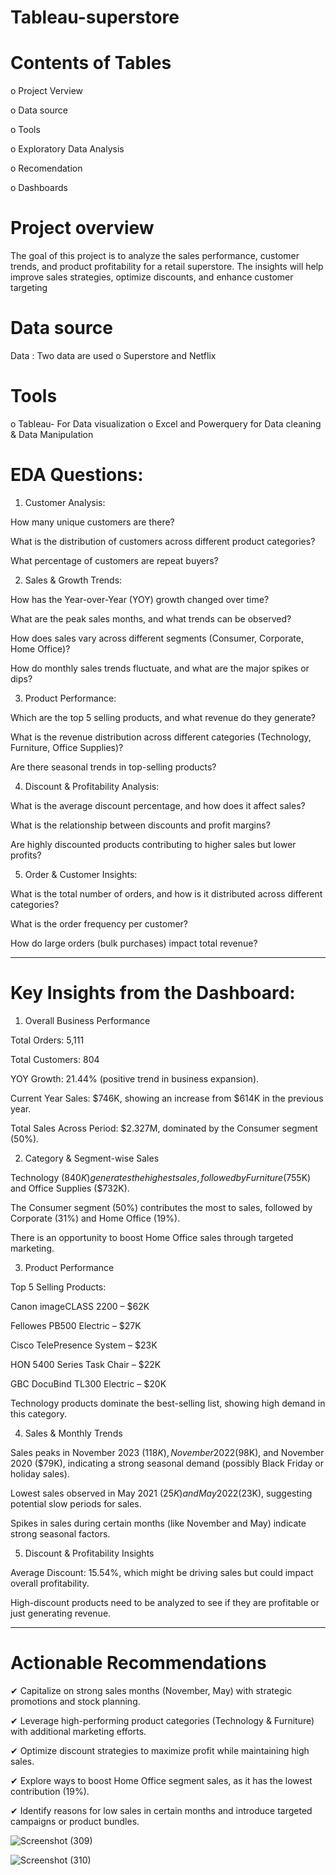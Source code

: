 # Tableau-superstore

# Contents of Tables

 o Project Verview

 o Data source

 o Tools

 o Exploratory Data Analysis

 o Recomendation 

 o Dashboards

# Project overview

The goal of this project is to analyze the sales performance, customer trends, and product profitability for a retail superstore. The insights will help improve sales strategies, optimize discounts, and enhance customer targeting

# Data source

  Data : Two data are used 
         o Superstore  and  Netflix

# Tools

  o Tableau- For Data visualization 
  o Excel and Powerquery for Data cleaning & Data Manipulation
  
#  EDA Questions:
 

1. Customer Analysis:

How many unique customers are there?

What is the distribution of customers across different product categories?

What percentage of customers are repeat buyers?


2. Sales & Growth Trends:

How has the Year-over-Year (YOY) growth changed over time?

What are the peak sales months, and what trends can be observed?

How does sales vary across different segments (Consumer, Corporate, Home Office)?

How do monthly sales trends fluctuate, and what are the major spikes or dips?


3. Product Performance:

Which are the top 5 selling products, and what revenue do they generate?

What is the revenue distribution across different categories (Technology, Furniture, Office Supplies)?

Are there seasonal trends in top-selling products?


4. Discount & Profitability Analysis:

What is the average discount percentage, and how does it affect sales?

What is the relationship between discounts and profit margins?

Are highly discounted products contributing to higher sales but lower profits?


5. Order & Customer Insights:

What is the total number of orders, and how is it distributed across different categories?

What is the order frequency per customer?

How do large orders (bulk purchases) impact total revenue?




---

# Key Insights from the Dashboard:

1. Overall Business Performance

Total Orders: 5,111

Total Customers: 804

YOY Growth: 21.44% (positive trend in business expansion).

Current Year Sales: $746K, showing an increase from $614K in the previous year.

Total Sales Across Period: $2.327M, dominated by the Consumer segment (50%).

2. Category & Segment-wise Sales

Technology ($840K) generates the highest sales, followed by Furniture ($755K) and Office Supplies ($732K).

The Consumer segment (50%) contributes the most to sales, followed by Corporate (31%) and Home Office (19%).

There is an opportunity to boost Home Office sales through targeted marketing.

3. Product Performance

Top 5 Selling Products:

Canon imageCLASS 2200 – $62K

Fellowes PB500 Electric – $27K

Cisco TelePresence System – $23K

HON 5400 Series Task Chair – $22K

GBC DocuBind TL300 Electric – $20K

Technology products dominate the best-selling list, showing high demand in this category.

4. Sales & Monthly Trends

Sales peaks in November 2023 ($118K), November 2022 ($98K), and November 2020 ($79K), indicating a strong seasonal demand (possibly Black Friday or holiday sales).

Lowest sales observed in May 2021 ($25K) and May 2022 ($23K), suggesting potential slow periods for sales.

Spikes in sales during certain months (like November and May) indicate strong seasonal factors.

5. Discount & Profitability Insights

Average Discount: 15.54%, which might be driving sales but could impact overall profitability.

High-discount products need to be analyzed to see if they are profitable or just generating revenue.


---

# Actionable Recommendations

✔ Capitalize on strong sales months (November, May) with strategic promotions and stock planning.

✔ Leverage high-performing product categories (Technology & Furniture) with additional marketing efforts.

✔ Optimize discount strategies to maximize profit while maintaining high sales.

✔ Explore ways to boost Home Office segment sales, as it has the lowest contribution (19%).

✔ Identify reasons for low sales in certain months and introduce targeted campaigns or product bundles.


![Screenshot (309)](https://github.com/user-attachments/assets/76f9e26a-08ac-48e8-b27b-fe9dccdfdb94)

![Screenshot (310)](https://github.com/user-attachments/assets/fe69c768-040e-47b1-bfc3-183a69c490a8)
